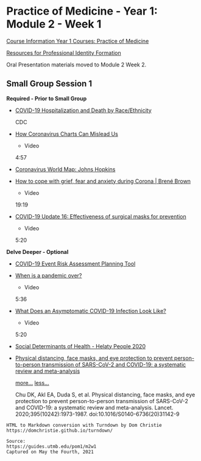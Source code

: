 # Practice of Medicine - Year 1: Module 2 - Week 1

[Course Information Year 1 Courses: Practice of Medicine](/usmle/pom1/course-information.html)

[Resources for Professional Identity Formation](/usmle/pom1/pif.html)

Oral Presentation materials moved to Module 2 Week 2.

## Small Group Session 1

**Required - Prior to Small Group**

*   [COVID-19 Hospitalization and Death by Race/Ethnicity](https://www.cdc.gov/coronavirus/2019-ncov/covid-data/investigations-discovery/hospitalization-death-by-race-ethnicity.html)
    
    CDC
    
*   [How Coronavirus Charts Can Mislead Us](https://youtu.be/O-3Mlj3MQ_Q)
    
    *   Video
    
    4:57
    
*   [Coronavirus World Map: Johns Hopkins](https://coronavirus.jhu.edu/map.html)
    
*   [How to cope with grief, fear and anxiety during Corona \| Brené Brown](https://youtu.be/3pHIsPlhU7o)
    
    *   Video
    
    19:19
    
*   [COVID-19 Update 16: Effectiveness of surgical masks for prevention](https://youtu.be/XG1Du-GOJs0)
    
    *   Video
    
    5:20
    

**Delve Deeper - Optional**

*   [COVID-19 Event Risk Assessment Planning Tool](https://covid19risk.biosci.gatech.edu/?fbclid=IwAR1PFLtuyF9RxL6EAWd95XeRfKwqN2eTGLaBDvGs9Hpa2Jnp3VsKWyOLec0)
    
*   [When is a pandemic over?](https://www.ted.com/talks/alex_rosenthal_when_is_a_pandemic_over)
    
    *   Video
    
    5:36
    
*   [What Does an Asymptomatic COVID-19 Infection Look Like?](https://youtu.be/GqrA6ojnhJQ)
    
    *   Video
    
    5:20
    
*   [Social Determinants of Health - Helaty People 2020](https://www.healthypeople.gov/2020/topics-objectives/topic/social-determinants-of-health)
    
*   [Physical distancing, face masks, and eye protection to prevent person-to-person transmission of SARS-CoV-2 and COVID-19: a systematic review and meta-analysis](https://doi.org/10.1016/s0140-6736(20)31142-9)
    
    [more...](javascript:void(0);) [less...](javascript:void(0);)
    
    Chu DK, Akl EA, Duda S, et al. Physical distancing, face masks, and eye protection to prevent person-to-person transmission of SARS-CoV-2 and COVID-19: a systematic review and meta-analysis. Lancet. 2020;395(10242):1973-1987. doi:10.1016/S0140-6736(20)31142-9

```
HTML to Markdown conversion with Turndown by Dom Christie
https://domchristie.github.io/turndown/

Source:
https://guides.utmb.edu/pom1/m2w1
Captured on May the Fourth, 2021
```
